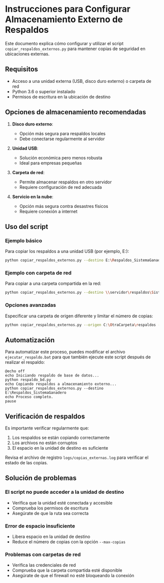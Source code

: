 # Instrucciones para Configurar Almacenamiento Externo de Respaldos

Este documento explica cómo configurar y utilizar el script `copiar_respaldos_externos.py` para mantener copias de seguridad en ubicaciones externas.

## Requisitos

- Acceso a una unidad externa (USB, disco duro externo) o carpeta de red
- Python 3.6 o superior instalado
- Permisos de escritura en la ubicación de destino

## Opciones de almacenamiento recomendadas

1. **Disco duro externo**: 
   - Opción más segura para respaldos locales
   - Debe conectarse regularmente al servidor

2. **Unidad USB**: 
   - Solución económica pero menos robusta
   - Ideal para empresas pequeñas

3. **Carpeta de red**: 
   - Permite almacenar respaldos en otro servidor
   - Requiere configuración de red adecuada

4. **Servicio en la nube**: 
   - Opción más segura contra desastres físicos
   - Requiere conexión a internet

## Uso del script

### Ejemplo básico

Para copiar los respaldos a una unidad USB (por ejemplo, E:):

```bash
python copiar_respaldos_externos.py --destino E:\Respaldos_SistemaGanadero
```

### Ejemplo con carpeta de red

Para copiar a una carpeta compartida en la red:

```bash
python copiar_respaldos_externos.py --destino \\servidor\respaldos\SistemaGanadero
```

### Opciones avanzadas

Especificar una carpeta de origen diferente y limitar el número de copias:

```bash
python copiar_respaldos_externos.py --origen C:\OtraCarpeta\respaldos --destino E:\Respaldos --max-copias 5
```

## Automatización

Para automatizar este proceso, puedes modificar el archivo `ejecutar_respaldo.bat` para que también ejecute este script después de realizar el respaldo:

```batch
@echo off
echo Iniciando respaldo de base de datos...
python respaldo_bd.py
echo Copiando respaldos a almacenamiento externo...
python copiar_respaldos_externos.py --destino E:\Respaldos_SistemaGanadero
echo Proceso completo.
pause
```

## Verificación de respaldos

Es importante verificar regularmente que:

1. Los respaldos se están copiando correctamente
2. Los archivos no están corruptos
3. El espacio en la unidad de destino es suficiente

Revisa el archivo de registro `logs/copias_externas.log` para verificar el estado de las copias.

## Solución de problemas

### El script no puede acceder a la unidad de destino

- Verifica que la unidad esté conectada y accesible
- Comprueba los permisos de escritura
- Asegúrate de que la ruta sea correcta

### Error de espacio insuficiente

- Libera espacio en la unidad de destino
- Reduce el número de copias con la opción `--max-copias`

### Problemas con carpetas de red

- Verifica las credenciales de red
- Comprueba que la carpeta compartida esté disponible
- Asegúrate de que el firewall no esté bloqueando la conexión
